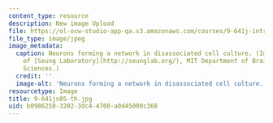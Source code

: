 ```yaml
---
content_type: resource
description: New image Upload
file: https://ol-ocw-studio-app-qa.s3.amazonaws.com/courses/9-641j-introduction-to-neural-networks-spring-2005/b098625832023dc44760a0d45000c368_9-641js05-th.jpg
file_type: image/jpeg
image_metadata:
  caption: Neurons forming a network in disassociated cell culture. (Image courtesy
    of [Seung Laboratory](http://seunglab.org/), MIT Department of Brain and Cognitive
    Sciences.)
  credit: ''
  image-alt: 'Neurons forming a network in disassociated cell culture. '
resourcetype: Image
title: 9-641js05-th.jpg
uid: b0986258-3202-3dc4-4760-a0d45000c368
---
```

